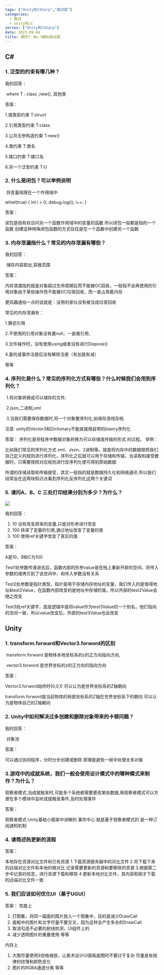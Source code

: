 ```yaml
---
tags: ["Unity和CSharp","面试题"]
categories:
  - 面试
  - unity和cs
series: ["Unity和CSharp"]
date: 2023-09-04
title: 课时3：No.3模拟面试题 
---
```

## **C#**

### **1. 泛型的约束有哪几种？**

我的回答：

​	where T : class ,new(), 其他类

答案：

1.值类型约束 T:struct

2.引用类型约束 T:class

3.公共无参构造约束 T:new()

4.类约束 T:类名

5.接口约束 T:接口名

6.另一个泛型约束 T:U

### **2.** **什么是闭包？可以举例说明**

​	将变量局限在一个作用域中


whiel(true) {
    int i = 0;
    debug.log(i);
    i++;
}


答案：

闭包是指有权访问另一个函数作用域中的变量的函数
所以闭包一般都是指的一个函数
创建这种特殊闭包函数的方式往往是在一个函数中创建另一个函数

### **3. 内存泄漏指什么？常见的内存泄漏有哪些？**

我的回答：

​	储存内容超出,容器范围

答案：

内存泄漏指的就是对象超过生命周期后而不能被GC回收，一般指不会再使用的引用对象由于某些操作而不能被GC垃圾回收，而一直占用着内存

更风趣通俗一点的说就是：没用的家伙没有被当成垃圾回收

常见的内存泄漏有：

1.静态引用

2.不使用的引用对象没有置null，一直被引用、

3.文件操作时，没有使用using或者没有进行Dispose()

4.委托或事件注册后没有解除注册（有加就有减）

等等

### **4.** **序列化是什么？常见的序列化方式有哪些？什么时候我们会用到序列化？**

​	1.将对象转换成可以储存的文件;

​	2.json,二进制,xml

​	3.当我们需要保存数据时,将一个对象要序列化,如保存游戏存档

注意: unity的Vector3和Dictionary不能直接用自带的bianry序列化


答案：
序列化是将程序中数据对象转换为可以存储或传输的形式 的过程。
举例：

比如我们常见的序列化方式 xml、Json、2进制等。就是将内存中的数据按照我们自己定义的规则进行序列化，序列化之后就可以用于存储和传输，当读取和接受数据时，只需要按照对应规则进行反序列化便可得到原始数据

所谓的存储读取和传输接受，其实一般指的就是数据持久化和网络通讯
所以我们经常会在这两块知识点看到序列化反序列化这两个关键词
### **5.** **请问A、B、C 三处打印结果分别为多少？为什么？**

![](/images/posts/122433197650192447.png)

我的回答：

1. 10 没有改变原来的变量,只是对形参进行改变
2. 100 转递了变量的引用,通过地址改变了变量的值
3. 100 使用ref关键字改变了真实的值

答案：

A是10，B和C为100

Test1处参数传递进去后，函数内部的形参value是在栈上重新开辟的空间，将传入参数的值拷贝到了该空间中，和传入参数没有关系

Test2处参数是指针类型，指针是用于存储内存地址的变量，我们传入的是值得地址&test2Value，在函数内部改变的是地址中存储的值，所以外部的test2Value会随之改变

Test3处ref关键字，底层逻辑中是将value作为test3Value的一个别名，他们指向的空间一致，所以value改变后，外部的test3Value也会改变

## **Unity**

### **1.** **transform.forward和Vector3.forword的区别**

​	transform.forward 是物体本地坐标系的z的正方向指向方向,

​	vector3.forword 是世界坐标的z的正方向的指向方向



答案：

Vector3.forword始终时(0,0,1)
可以认为是世界坐标系的Z轴朝向

transform.forword是当前物体的局部坐标系的Z轴在世界坐标系下的朝向
可以认为是物体自己的Z轴朝向

### **2. Unity中如何解决过多创建和删除对象带来的卡顿问题？**

我的回答：

​	对象池

答案：

可以通过协同程序，分时分步创建或删除
原理是避免一帧中处理太多对象	

### **3.游戏中的成就系统，我们一般会使用设计模式中的哪种模式来制作？为什么？**

​	观察者模式,当成就触发时,可能多个系统都需要更改某些数据,用观察者模式可以方便在多个模块中监听成就触发事件,及时处理事件


答案：

观察者模式
Unity基础小框架中讲解的 事件中心 就是基于观察者模式的
是一种订阅通知机制

### **4. 请简述热更新的流程**

答案：

本地存在资源对比文件和已有资源
1.下载资源服务器中的对比文件
2.将下载下来的远端对比文件和本地的做对比
   记录需要更新的资源和要移除的资源
3.根据第二步中记录的信息，进行资源下载和移除
4.更新本地对比文件，其内容和刚才下载的远端对比文件一致




### **5. 我们应该如何优化UI（基于UGUI）**

答案：
性能上
1. 打图集，将同一画面的图片放入一个图集中，目的是减少DrawCall
2. 面板中的图片和文字尽量不要交叉，因为这样会产生多余的DrawCall
3. 取消勾选不必要的射线检测，UI组件上的
4. 减少透明图片的重叠使用
等等

内存上
1. 大图尽量使用9宫格缩放，让美术设计UI面板底图时不要过于复杂
尽量是有规律的纹理和颜色变化
2. 图片的RGBA通道分离
等等


